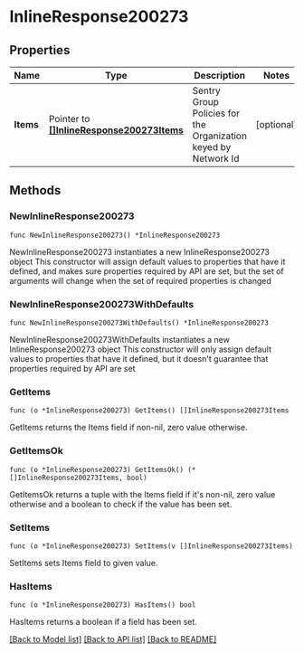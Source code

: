 # InlineResponse200273

## Properties

Name | Type | Description | Notes
------------ | ------------- | ------------- | -------------
**Items** | Pointer to [**[]InlineResponse200273Items**](InlineResponse200273Items.md) | Sentry Group Policies for the Organization keyed by Network Id | [optional] 

## Methods

### NewInlineResponse200273

`func NewInlineResponse200273() *InlineResponse200273`

NewInlineResponse200273 instantiates a new InlineResponse200273 object
This constructor will assign default values to properties that have it defined,
and makes sure properties required by API are set, but the set of arguments
will change when the set of required properties is changed

### NewInlineResponse200273WithDefaults

`func NewInlineResponse200273WithDefaults() *InlineResponse200273`

NewInlineResponse200273WithDefaults instantiates a new InlineResponse200273 object
This constructor will only assign default values to properties that have it defined,
but it doesn't guarantee that properties required by API are set

### GetItems

`func (o *InlineResponse200273) GetItems() []InlineResponse200273Items`

GetItems returns the Items field if non-nil, zero value otherwise.

### GetItemsOk

`func (o *InlineResponse200273) GetItemsOk() (*[]InlineResponse200273Items, bool)`

GetItemsOk returns a tuple with the Items field if it's non-nil, zero value otherwise
and a boolean to check if the value has been set.

### SetItems

`func (o *InlineResponse200273) SetItems(v []InlineResponse200273Items)`

SetItems sets Items field to given value.

### HasItems

`func (o *InlineResponse200273) HasItems() bool`

HasItems returns a boolean if a field has been set.


[[Back to Model list]](../README.md#documentation-for-models) [[Back to API list]](../README.md#documentation-for-api-endpoints) [[Back to README]](../README.md)


